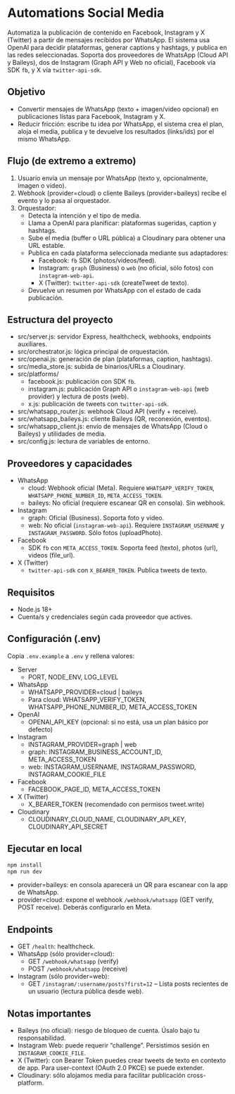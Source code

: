 # Automations Social Media

Automatiza la publicación de contenido en Facebook, Instagram y X (Twitter) a partir de mensajes recibidos por WhatsApp. El sistema usa OpenAI para decidir plataformas, generar captions y hashtags, y publica en las redes seleccionadas. Soporta dos proveedores de WhatsApp (Cloud API y Baileys), dos de Instagram (Graph API y Web no oficial), Facebook vía SDK `fb`, y X vía `twitter-api-sdk`.

## Objetivo
- Convertir mensajes de WhatsApp (texto + imagen/video opcional) en publicaciones listas para Facebook, Instagram y X.
- Reducir fricción: escribe tu idea por WhatsApp, el sistema crea el plan, aloja el media, publica y te devuelve los resultados (links/ids) por el mismo WhatsApp.

## Flujo (de extremo a extremo)
1. Usuario envía un mensaje por WhatsApp (texto y, opcionalmente, imagen o video).
2. Webhook (provider=cloud) o cliente Baileys (provider=baileys) recibe el evento y lo pasa al orquestador.
3. Orquestador:
   - Detecta la intención y el tipo de media.
   - Llama a OpenAI para planificar: plataformas sugeridas, caption y hashtags.
   - Sube el media (buffer o URL pública) a Cloudinary para obtener una URL estable.
   - Publica en cada plataforma seleccionada mediante sus adaptadores:
     - Facebook: `fb` SDK (photos/videos/feed).
     - Instagram: `graph` (Business) o `web` (no oficial, sólo fotos) con `instagram-web-api`.
     - X (Twitter): `twitter-api-sdk` (createTweet de texto).
   - Devuelve un resumen por WhatsApp con el estado de cada publicación.

## Estructura del proyecto
- src/server.js: servidor Express, healthcheck, webhooks, endpoints auxiliares.
- src/orchestrator.js: lógica principal de orquestación.
- src/openai.js: generación de plan (plataformas, caption, hashtags).
- src/media_store.js: subida de binarios/URLs a Cloudinary.
- src/platforms/
  - facebook.js: publicación con SDK `fb`.
  - instagram.js: publicación Graph API o `instagram-web-api` (web provider) y lectura de posts (web).
  - x.js: publicación de tweets con `twitter-api-sdk`.
- src/whatsapp_router.js: webhook Cloud API (verify + receive).
- src/whatsapp_baileys.js: cliente Baileys (QR, reconexión, eventos).
- src/whatsapp_client.js: envío de mensajes de WhatsApp (Cloud o Baileys) y utilidades de media.
- src/config.js: lectura de variables de entorno.

## Proveedores y capacidades
- WhatsApp
  - cloud: Webhook oficial (Meta). Requiere `WHATSAPP_VERIFY_TOKEN`, `WHATSAPP_PHONE_NUMBER_ID`, `META_ACCESS_TOKEN`.
  - baileys: No oficial (requiere escanear QR en consola). Sin webhook.
- Instagram
  - graph: Oficial (Business). Soporta foto y video.
  - web: No oficial (`instagram-web-api`). Requiere `INSTAGRAM_USERNAME` y `INSTAGRAM_PASSWORD`. Sólo fotos (uploadPhoto).
- Facebook
  - SDK `fb` con `META_ACCESS_TOKEN`. Soporta feed (texto), photos (url), videos (file_url).
- X (Twitter)
  - `twitter-api-sdk` con `X_BEARER_TOKEN`. Publica tweets de texto.

## Requisitos
- Node.js 18+
- Cuenta/s y credenciales según cada proveedor que actives.

## Configuración (.env)
Copia `.env.example` a `.env` y rellena valores:

- Server
  - PORT, NODE_ENV, LOG_LEVEL
- WhatsApp
  - WHATSAPP_PROVIDER=cloud | baileys
  - Para cloud: WHATSAPP_VERIFY_TOKEN, WHATSAPP_PHONE_NUMBER_ID, META_ACCESS_TOKEN
- OpenAI
  - OPENAI_API_KEY (opcional: si no está, usa un plan básico por defecto)
- Instagram
  - INSTAGRAM_PROVIDER=graph | web
  - graph: INSTAGRAM_BUSINESS_ACCOUNT_ID, META_ACCESS_TOKEN
  - web: INSTAGRAM_USERNAME, INSTAGRAM_PASSWORD, INSTAGRAM_COOKIE_FILE
- Facebook
  - FACEBOOK_PAGE_ID, META_ACCESS_TOKEN
- X (Twitter)
  - X_BEARER_TOKEN (recomendado con permisos tweet.write)
- Cloudinary
  - CLOUDINARY_CLOUD_NAME, CLOUDINARY_API_KEY, CLOUDINARY_API_SECRET

## Ejecutar en local
```bash
npm install
npm run dev
```
- provider=baileys: en consola aparecerá un QR para escanear con la app de WhatsApp.
- provider=cloud: expone el webhook `/webhook/whatsapp` (GET verify, POST receive). Deberás configurarlo en Meta.

## Endpoints
- GET `/health`: healthcheck.
- WhatsApp (sólo provider=cloud):
  - GET `/webhook/whatsapp` (verify)
  - POST `/webhook/whatsapp` (receive)
- Instagram (sólo provider=web):
  - GET `/instagram/:username/posts?first=12` – Lista posts recientes de un usuario (lectura pública desde web).

## Notas importantes
- Baileys (no oficial): riesgo de bloqueo de cuenta. Úsalo bajo tu responsabilidad.
- Instagram Web: puede requerir “challenge”. Persistimos sesión en `INSTAGRAM_COOKIE_FILE`.
- X (Twitter): con Bearer Token puedes crear tweets de texto en contexto de app. Para user-context (OAuth 2.0 PKCE) se puede extender.
- Cloudinary: sólo alojamos media para facilitar publicación cross-platform.